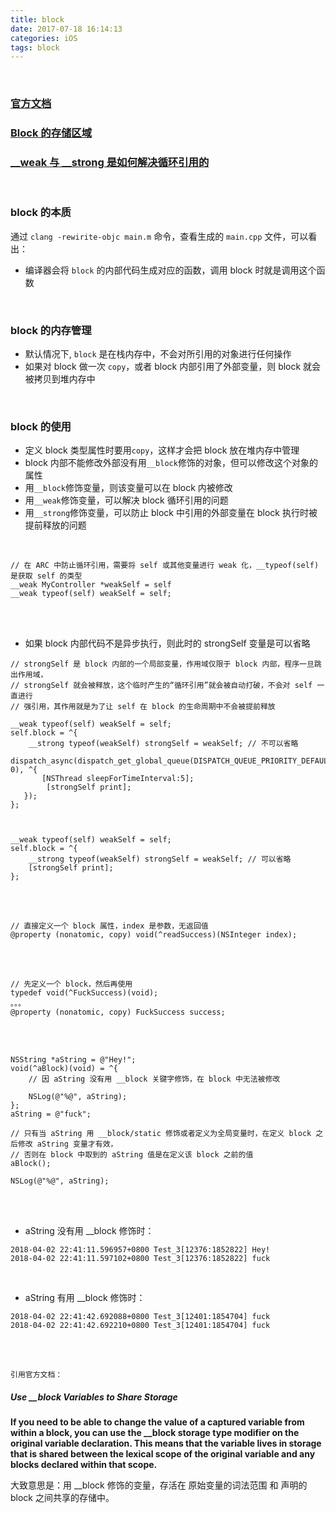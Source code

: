 ```yaml
---
title: block
date: 2017-07-18 16:14:13
categories: iOS 
tags: block
---
```


<br>

### [**官方文档**](https://developer.apple.com/library/content/documentation/Cocoa/Conceptual/Blocks/Articles/00_Introduction.html#//apple_ref/doc/uid/TP40007502-CH1-SW1)
### [**Block 的存储区域**](https://www.jianshu.com/p/a11337dbc8fd)
### [**__weak 与 __strong 是如何解决循环引用的**](https://www.jianshu.com/p/89a63823f61a)

<br>

### block 的本质
通过 `clang -rewirite-objc main.m` 命令，查看生成的 `main.cpp` 文件，可以看出：

* 编译器会将 `block` 的内部代码生成对应的函数，调用 block 时就是调用这个函数

<br>

### block 的内存管理
* 默认情况下, `block` 是在栈内存中，不会对所引用的对象进行任何操作
* 如果对 block 做一次 `copy`，或者 block 内部引用了外部变量，则 block 就会被拷贝到堆内存中  
  
<br>

### block 的使用
* 定义 block 类型属性时要用`copy`，这样才会把 block 放在堆内存中管理
* block 内部不能修改外部没有用`__block`修饰的对象，但可以修改这个对象的属性
* 用`__block`修饰变量，则该变量可以在 block 内被修改
* 用`__weak`修饰变量，可以解决 block 循环引用的问题
* 用`__strong`修饰变量，可以防止 block 中引用的外部变量在 block 执行时被提前释放的问题

<br>

``` objc
// 在 ARC 中防止循环引用，需要将 self 或其他变量进行 weak 化，__typeof(self)是获取 self 的类型
__weak MyController *weakSelf = self 
__weak typeof(self) weakSelf = self;
```
<br>
<br>


* 如果 block 内部代码不是异步执行，则此时的 strongSelf 变量是可以省略

``` objc
// strongSelf 是 block 内部的一个局部变量，作用域仅限于 block 内部，程序一旦跳出作用域，
// strongSelf 就会被释放，这个临时产生的“循环引用”就会被自动打破，不会对 self 一直进行
// 强引用，其作用就是为了让 self 在 block 的生命周期中不会被提前释放

__weak typeof(self) weakSelf = self;  
self.block = ^{  
    __strong typeof(weakSelf) strongSelf = weakSelf; // 不可以省略
    dispatch_async(dispatch_get_global_queue(DISPATCH_QUEUE_PRIORITY_DEFAULT, 0), ^{  
       [NSThread sleepForTimeInterval:5];  
        [strongSelf print]; 
   });  
};



__weak typeof(self) weakSelf = self;  
self.block = ^{  
    __strong typeof(weakSelf) strongSelf = weakSelf; // 可以省略
    [strongSelf print];  
};
```


<br>
<br>

```
// 直接定义一个 block 属性，index 是参数，无返回值
@property (nonatomic, copy) void(^readSuccess)(NSInteger index);
```
<br>
<br>

```
// 先定义一个 block，然后再使用
typedef void(^FuckSuccess)(void);
。。。
@property (nonatomic, copy) FuckSuccess success;
```

<br>
<br>

```
NSString *aString = @"Hey!";
void(^aBlock)(void) = ^{
    // 因 aString 没有用 __block 关键字修饰，在 block 中无法被修改
    
    NSLog(@"%@", aString);
};
aString = @"fuck";
    
// 只有当 aString 用 __block/static 修饰或者定义为全局变量时，在定义 block 之后修改 aString 变量才有效，
// 否则在 block 中取到的 aString 值是在定义该 block 之前的值
aBlock();
    
NSLog(@"%@", aString);
```


<br>
<br>

* aString 没有用 __block 修饰时：

```
2018-04-02 22:41:11.596957+0800 Test_3[12376:1852822] Hey!
2018-04-02 22:41:11.597102+0800 Test_3[12376:1852822] fuck
```

<br>

* aString 有用 __block 修饰时：

```
2018-04-02 22:41:42.692088+0800 Test_3[12401:1854704] fuck
2018-04-02 22:41:42.692210+0800 Test_3[12401:1854704] fuck
```

<br>
<br>

`引用官方文档：`
##### Use __block Variables to Share Storage
**If you need to be able to change the value of a captured variable from within a block, you can use the __block storage type modifier on the original variable declaration. This means that the variable lives in storage that is shared between the lexical scope of the original variable and any blocks declared within that scope.**

大致意思是：用 __block 修饰的变量，存活在 原始变量的词法范围 和 声明的 block 之间共享的存储中。


<br>
<br>
<br>

